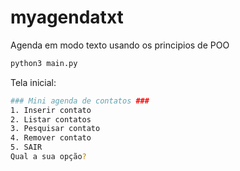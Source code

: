 # myagendatxt
Agenda em modo texto usando os principios de POO

```bash
python3 main.py
```

Tela inicial:

```bash
### Mini agenda de contatos ###
1. Inserir contato
2. Listar contatos
3. Pesquisar contato
4. Remover contato
5. SAIR
Qual a sua opção? 
```


